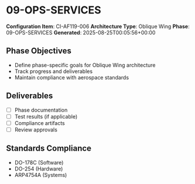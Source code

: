 # 09-OPS-SERVICES

**Configuration Item**: CI-AF119-006
**Architecture Type**: Oblique Wing
**Phase**: 09-OPS-SERVICES
**Generated**: 2025-08-25T00:05:56+00:00

## Phase Objectives
- Define phase-specific goals for Oblique Wing architecture
- Track progress and deliverables
- Maintain compliance with aerospace standards

## Deliverables
- [ ] Phase documentation
- [ ] Test results (if applicable)
- [ ] Compliance artifacts
- [ ] Review approvals

## Standards Compliance
- DO-178C (Software)
- DO-254 (Hardware)
- ARP4754A (Systems)
